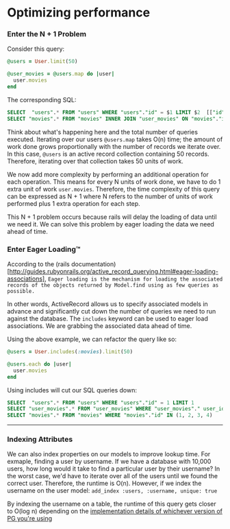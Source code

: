 # Optimizing performance

### Enter the N + 1 Problem

Consider this query:

```ruby
@users = User.limit(50)

@user_movies = @users.map do |user|
  user.movies
end
```

The corresponding SQL:

```sql
SELECT  "users".* FROM "users" WHERE "users"."id" = $1 LIMIT $2  [["id", 1], ["LIMIT", 1]]
SELECT "movies".* FROM "movies" INNER JOIN "user_movies" ON "movies"."id" = "user_movies"."movie_id" WHERE "user_movies"."user_id" = $1
```

Think about what's happening here and the total number of queries executed. Iterating over our users `@users.map` takes O(n) time; the amount of work done grows proportionally with the number of records we iterate over. In this case, `@users` is an active record collection containing 50 records. Therefore, iterating over that collection takes 50 units of work.

We now add more complexity by performing an additional operation for each operation. This means for every N units of work done, we have to do 1 extra unit of work `user.movies`. Therefore, the time complexity of this query can be expressed as N + 1 where N refers to the number of units of work performed plus 1 extra operation for each step.

This N + 1 problem occurs because rails will delay the loading of data until we need it. We can solve this problem by eager loading the data we need ahead of time.

### Enter Eager Loading™️

According to the (rails documentation)[http://guides.rubyonrails.org/active_record_querying.html#eager-loading-associations], `Eager loading is the mechanism for loading the associated records of the objects returned by Model.find using as few queries as possible.`

In other words, ActiveRecord allows us to specify associated models in advance and significantly cut down the number of queries we need to run against the database. The `includes` keyword can be used to eager load associations. We are grabbing the associated data ahead of time.

Using the above example, we can refactor the query like so:

```ruby
@users = User.includes(:movies).limit(50)

@users.each do |user|
  user.movies
end
```

Using includes will cut our SQL queries down:

```sql
SELECT  "users".* FROM "users" WHERE "users"."id" = 1 LIMIT 1
SELECT "user_movies".* FROM "user_movies" WHERE "user_movies"." user_id" = 1
SELECT "movies".* FROM "movies" WHERE "movies"."id" IN (1, 2, 3, 4)
```

---

### Indexing Attributes

We can also index properties on our models to improve lookup time. For exmaple, finding a user by username. If we have a database with 10,000 users, how long would it take to find a particular user by their username? In the worst case, we'd have to iterate over all of the users until we found the correct user. Therefore, the runtime is O(n). However, if we index the username on the user model: `add_index :users, :username, unique: true`

By indexing the username on a table, the runtime of this query gets closer to O(log n) depending on the [implementation details of whichever version of PG you're using](https://dba.stackexchange.com/questions/7375/is-there-any-index-with-o1-complexity-for-lookup-in-postgresql)
